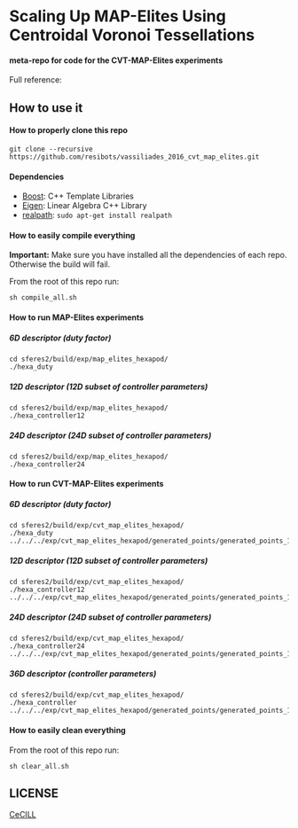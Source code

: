# Scaling Up MAP-Elites Using Centroidal Voronoi Tessellations

#### meta-repo for code for the CVT-MAP-Elites experiments

Full reference:


## How to use it

#### How to properly clone this repo

```
git clone --recursive https://github.com/resibots/vassiliades_2016_cvt_map_elites.git
```

#### Dependencies

- [Boost]: C++ Template Libraries
- [Eigen]: Linear Algebra C++ Library
- [realpath]: `sudo apt-get install realpath`

#### How to easily compile everything

**Important:** Make sure you have installed all the dependencies of each repo. Otherwise the build will fail.

From the root of this repo run:

```
sh compile_all.sh
```

#### How to run MAP-Elites experiments

##### 6D descriptor (duty factor)
```
cd sferes2/build/exp/map_elites_hexapod/
./hexa_duty
```

##### 12D descriptor (12D subset of controller parameters)
```
cd sferes2/build/exp/map_elites_hexapod/
./hexa_controller12
```

##### 24D descriptor (24D subset of controller parameters)
```
cd sferes2/build/exp/map_elites_hexapod/
./hexa_controller24
```

#### How to run CVT-MAP-Elites experiments

##### 6D descriptor (duty factor)
```
cd sferes2/build/exp/cvt_map_elites_hexapod/
./hexa_duty ../../../exp/cvt_map_elites_hexapod/generated_points/generated_points_10000_6.dat
```

##### 12D descriptor (12D subset of controller parameters)
```
cd sferes2/build/exp/cvt_map_elites_hexapod/
./hexa_controller12 ../../../exp/cvt_map_elites_hexapod/generated_points/generated_points_10000_12.dat
```

##### 24D descriptor (24D subset of controller parameters)
```
cd sferes2/build/exp/cvt_map_elites_hexapod/
./hexa_controller24 ../../../exp/cvt_map_elites_hexapod/generated_points/generated_points_10000_24.dat
```

##### 36D descriptor (controller parameters)
```
cd sferes2/build/exp/cvt_map_elites_hexapod/
./hexa_controller ../../../exp/cvt_map_elites_hexapod/generated_points/generated_points_10000_36.dat
```

#### How to easily clean everything

From the root of this repo run:

```
sh clear_all.sh
```

## LICENSE

[CeCILL]

[CeCILL]: http://www.cecill.info/index.en.html
[Boost]: http://www.boost.org
[Eigen]: http://eigen.tuxfamily.org/
[realpath]: http://manpages.ubuntu.com/manpages/jaunty/man1/realpath.1.html

